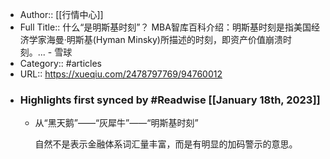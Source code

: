 - Author:: [[行情中心]]
- Full Title:: 什么“是明斯基时刻”？ MBA智库百科介绍：明斯基时刻是指美国经济学家海曼·明斯基(Hyman Minsky)所描述的时刻，即资产价值崩溃时刻。... - 雪球
- Category:: #articles
- URL:: https://xueqiu.com/2478797769/94760012
- ### Highlights first synced by #Readwise [[January 18th, 2023]]
    - 从“黑天鹅”——“灰犀牛”——“明斯基时刻”
      
      自然不是表示金融体系词汇量丰富，而是有明显的加码警示的意思。
